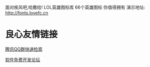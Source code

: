  面对疾风吧,哈撒给! 
 LOL英雄图标库 66个英雄图标 你值得拥有 
 演示地址: http://fonts.lovefc.cn  
 
	 
	     
	 
	 
	     
	 
 
 
    
 




 # 良心友情链接

[腾讯QQ群快速检索](http://u.720life.cn/s/8cf73f7c)

[软件免费开发论坛](http://u.720life.cn/s/bbb01dc0)